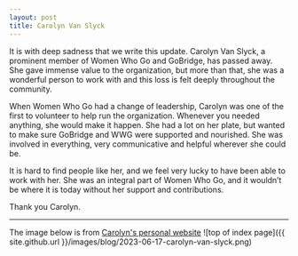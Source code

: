```yaml
---
layout: post
title: Carolyn Van Slyck
---
```

It is with deep sadness that we write this update. Carolyn Van Slyck, a prominent member of Women Who Go and GoBridge, has passed away. She gave immense value to the organization, but more than that, she was a wonderful person to work with and this loss is felt deeply throughout the community.

When Women Who Go had a change of leadership, Carolyn was one of the first to volunteer to help run the organization. Whenever you needed anything, she would make it happen. She had a lot on her plate, but wanted to make sure GoBridge and WWG were supported and nourished. She was involved in everything, very communicative and helpful wherever she could be.

It is hard to find people like her, and we feel very lucky to have been able to work with her. She was an integral part of Women Who Go, and it wouldn’t be where it is today without her support and contributions.

Thank you Carolyn.

---
The image below is from [Carolyn's personal website](https://web.archive.org/web/20230328144132/https://carolynvanslyck.com/) 
![top of index page]({{ site.github.url }}/images/blog/2023-06-17-carolyn-van-slyck.png)
